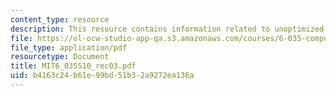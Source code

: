 ```yaml
---
content_type: resource
description: This resource contains information related to unoptimized code generation.
file: https://ol-ocw-studio-app-qa.s3.amazonaws.com/courses/6-035-computer-language-engineering-spring-2010/b4163c24b61e99bd51b32a9272ea136a_MIT6_035S10_rec03.pdf
file_type: application/pdf
resourcetype: Document
title: MIT6_035S10_rec03.pdf
uid: b4163c24-b61e-99bd-51b3-2a9272ea136a
---
```

